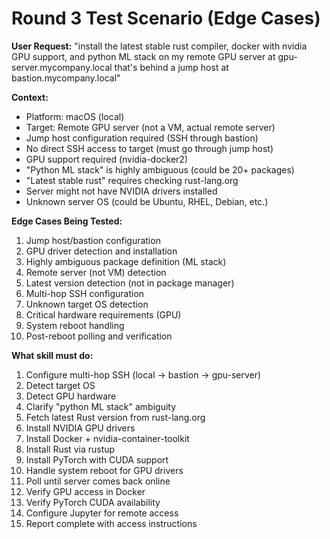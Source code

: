# Round 3 Test Scenario (Edge Cases)

**User Request:** "install the latest stable rust compiler, docker with nvidia GPU support, and python ML stack on my remote GPU server at gpu-server.mycompany.local that's behind a jump host at bastion.mycompany.local"

**Context:**
- Platform: macOS (local)
- Target: Remote GPU server (not a VM, actual remote server)
- Jump host configuration required (SSH through bastion)
- No direct SSH access to target (must go through jump host)
- GPU support required (nvidia-docker2)
- "Python ML stack" is highly ambiguous (could be 20+ packages)
- "Latest stable rust" requires checking rust-lang.org
- Server might not have NVIDIA drivers installed
- Unknown server OS (could be Ubuntu, RHEL, Debian, etc.)

**Edge Cases Being Tested:**
1. Jump host/bastion configuration
2. GPU driver detection and installation
3. Highly ambiguous package definition (ML stack)
4. Remote server (not VM) detection
5. Latest version detection (not in package manager)
6. Multi-hop SSH configuration
7. Unknown target OS detection
8. Critical hardware requirements (GPU)
9. System reboot handling
10. Post-reboot polling and verification

**What skill must do:**
1. Configure multi-hop SSH (local → bastion → gpu-server)
2. Detect target OS
3. Detect GPU hardware
4. Clarify "python ML stack" ambiguity
5. Fetch latest Rust version from rust-lang.org
6. Install NVIDIA GPU drivers
7. Install Docker + nvidia-container-toolkit
8. Install Rust via rustup
9. Install PyTorch with CUDA support
10. Handle system reboot for GPU drivers
11. Poll until server comes back online
12. Verify GPU access in Docker
13. Verify PyTorch CUDA availability
14. Configure Jupyter for remote access
15. Report complete with access instructions
